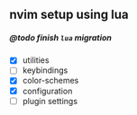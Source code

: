 ## nvim setup using lua

##### @todo finish `lua` migration

-   [x] utilities
-   [ ] keybindings
-   [x] color-schemes
-   [x] configuration
-   [ ] plugin settings

